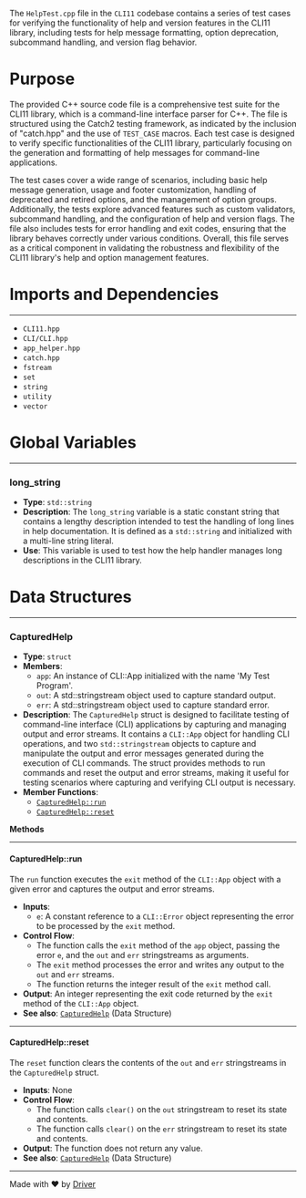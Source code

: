 <!--------------------------------------------------------------------------------->
<!-- IMPORTANT: This file is auto-generated by Driver (https://driver.ai). -------->
<!-- Manual edits may be overwritten on future commits. --------------------------->
<!--------------------------------------------------------------------------------->

The `HelpTest.cpp` file in the `CLI11` codebase contains a series of test cases for verifying the functionality of help and version features in the CLI11 library, including tests for help message formatting, option deprecation, subcommand handling, and version flag behavior.

# Purpose
The provided C++ source code file is a comprehensive test suite for the CLI11 library, which is a command-line interface parser for C++. The file is structured using the Catch2 testing framework, as indicated by the inclusion of "catch.hpp" and the use of `TEST_CASE` macros. Each test case is designed to verify specific functionalities of the CLI11 library, particularly focusing on the generation and formatting of help messages for command-line applications.

The test cases cover a wide range of scenarios, including basic help message generation, usage and footer customization, handling of deprecated and retired options, and the management of option groups. Additionally, the tests explore advanced features such as custom validators, subcommand handling, and the configuration of help and version flags. The file also includes tests for error handling and exit codes, ensuring that the library behaves correctly under various conditions. Overall, this file serves as a critical component in validating the robustness and flexibility of the CLI11 library's help and option management features.
# Imports and Dependencies

---
- `CLI11.hpp`
- `CLI/CLI.hpp`
- `app_helper.hpp`
- `catch.hpp`
- `fstream`
- `set`
- `string`
- `utility`
- `vector`


# Global Variables

---
### long\_string
- **Type**: `std::string`
- **Description**: The `long_string` variable is a static constant string that contains a lengthy description intended to test the handling of long lines in help documentation. It is defined as a `std::string` and initialized with a multi-line string literal.
- **Use**: This variable is used to test how the help handler manages long descriptions in the CLI11 library.


# Data Structures

---
### CapturedHelp<!-- {{#data_structure:CapturedHelp}} -->
- **Type**: `struct`
- **Members**:
    - `app`: An instance of CLI::App initialized with the name 'My Test Program'.
    - `out`: A std::stringstream object used to capture standard output.
    - `err`: A std::stringstream object used to capture standard error.
- **Description**: The `CapturedHelp` struct is designed to facilitate testing of command-line interface (CLI) applications by capturing and managing output and error streams. It contains a `CLI::App` object for handling CLI operations, and two `std::stringstream` objects to capture and manipulate the output and error messages generated during the execution of CLI commands. The struct provides methods to run commands and reset the output and error streams, making it useful for testing scenarios where capturing and verifying CLI output is necessary.
- **Member Functions**:
    - [`CapturedHelp::run`](#capturedhelprun)
    - [`CapturedHelp::reset`](#capturedhelpreset)

**Methods**

---
#### CapturedHelp::run<!-- {{#callable:CapturedHelp::run}} -->
The `run` function executes the `exit` method of the `CLI::App` object with a given error and captures the output and error streams.
- **Inputs**:
    - `e`: A constant reference to a `CLI::Error` object representing the error to be processed by the `exit` method.
- **Control Flow**:
    - The function calls the `exit` method of the `app` object, passing the error `e`, and the `out` and `err` stringstreams as arguments.
    - The `exit` method processes the error and writes any output to the `out` and `err` streams.
    - The function returns the integer result of the `exit` method call.
- **Output**: An integer representing the exit code returned by the `exit` method of the `CLI::App` object.
- **See also**: [`CapturedHelp`](#capturedhelp)  (Data Structure)


---
#### CapturedHelp::reset<!-- {{#callable:CapturedHelp::reset}} -->
The `reset` function clears the contents of the `out` and `err` stringstreams in the `CapturedHelp` struct.
- **Inputs**: None
- **Control Flow**:
    - The function calls `clear()` on the `out` stringstream to reset its state and contents.
    - The function calls `clear()` on the `err` stringstream to reset its state and contents.
- **Output**: The function does not return any value.
- **See also**: [`CapturedHelp`](#capturedhelp)  (Data Structure)




---
Made with ❤️ by [Driver](https://www.driver.ai/)
